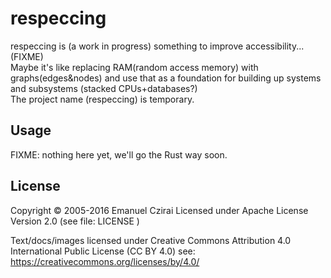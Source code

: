 # respeccing

respeccing is (a work in progress) something to improve accessibility... (FIXME)  
Maybe it's like replacing RAM(random access memory) with graphs(edges&nodes) and use that as a foundation for building up systems and subsystems (stacked CPUs+databases?)  
The project name (respeccing) is temporary.

## Usage

FIXME: nothing here yet, we'll go the Rust way soon.

## License

Copyright © 2005-2016 Emanuel Czirai
Licensed under Apache License Version 2.0  (see file: LICENSE )

Text/docs/images licensed under Creative Commons Attribution 4.0 International Public License (CC BY 4.0) see: https://creativecommons.org/licenses/by/4.0/



